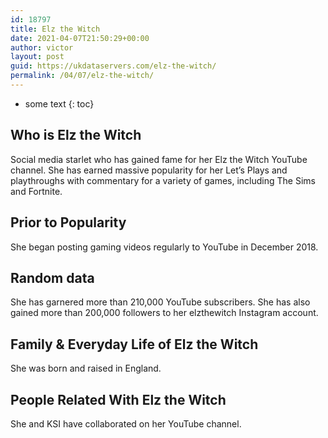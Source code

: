 ```yaml
---
id: 18797
title: Elz the Witch
date: 2021-04-07T21:50:29+00:00
author: victor
layout: post
guid: https://ukdataservers.com/elz-the-witch/
permalink: /04/07/elz-the-witch/
---
```


* some text
{: toc}


## Who is Elz the Witch



Social media starlet who has gained fame for her Elz the Witch YouTube channel. She has earned massive popularity for her Let&#8217;s Plays and playthroughs with commentary for a variety of games, including The Sims and Fortnite.

                
                
                
## Prior to Popularity



She began posting gaming videos regularly to YouTube in December 2018. 

                
                
                
## Random data



She has garnered more than 210,000 YouTube subscribers. She has also gained more than 200,000 followers to her elzthewitch Instagram account.

                
                
                
## Family & Everyday Life of Elz the Witch



She was born and raised in England.

                
                
                
## People Related With Elz the Witch



She and KSI have collaborated on her YouTube channel. 

                
              
            
          
          
          